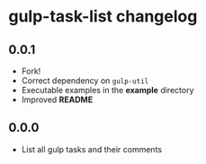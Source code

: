 # gulp-task-list changelog

## 0.0.1

* Fork!
* Correct dependency on `gulp-util`
* Executable examples in the **example** directory
* Improved **README**

## 0.0.0

* List all gulp tasks and their comments
